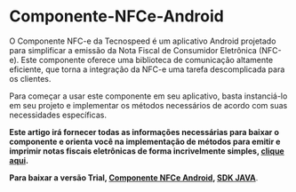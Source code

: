 # Componente-NFCe-Android
O Componente NFC-e da Tecnospeed é um aplicativo Android projetado para simplificar a emissão da Nota Fiscal de Consumidor Eletrônica (NFC-e). Este componente oferece uma biblioteca de comunicação altamente eficiente, que torna a integração da NFC-e uma tarefa descomplicada para os clientes.

Para começar a usar este componente em seu aplicativo, basta instanciá-lo em seu projeto e implementar os métodos necessários de acordo com suas necessidades específicas. 

**Este artigo irá fornecer todas as informações necessárias para baixar o componente e orienta você na implementação de métodos para emitir e imprimir notas fiscais eletrônicas de forma incrivelmente simples, [clique aqui](https://atendimento.tecnospeed.com.br/hc/pt-br/articles/17708127501847-Guia-Geral-Componente-NFC-e-Android).**


**Para baixar a versão Trial, [Componente NFCe Android](https://s3.console.aws.amazon.com/s3/object/tecnospeed-trial?region=sa-east-1&prefix=nfce_tecnoaccount_1.0.0.0.apk "Baixar o Componente NCFe Android apk"), [SDK JAVA](https://s3.console.aws.amazon.com/s3/object/tecnospeed-trial?region=sa-east-1&prefix=sdk_java_nfce_tecnoaccount_1.0.0.0.aar "Baixar o Componente NCFe Android SDK JAVA")**.
